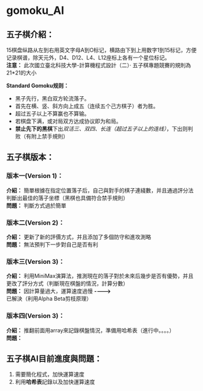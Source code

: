 # gomoku_AI
## 五子棋介紹：
15棋盘纵路从左到右用英文字母A到O标记，横路由下到上用数字1到15标记，方便记录棋谱，除天元外，D4、D12、L4、L12座标上各有一个星位标记。  
**注意：** 此次國立臺北科技大學-計算機程式設計（二）· 五子棋專題競賽的規則為21*21的大小
  
**Standard Gomoku规则：**
- 黑子先行，黑白双方轮流落子。
- 首先在横、竖、斜方向上成五（连续五个己方棋子）者为胜。
- 超过五子以上不算赢也不算输。
- 若棋盘下满，或对局双方达成协议即为和局。
- **禁止先下的黑棋**下出*双活三、双四、长连（超过五子以上的连线）*，下出则判败（有附上禁手規則）

## 五子棋版本：
### 版本一(Version 1)：
**介紹：** 簡單根據在指定位置落子后，自己與對手的棋子連綫數，并且通過評分法判斷出最佳的落子坐標（黑棋也具備符合禁手規則）  
**問題：** 判斷方式過於簡單  

### 版本二(Version 2)：
**介紹：** 更新了新的評價方式，并且添加了多個防守和進攻測略  
**問題：** 無法預判下一步對自己是否有利  

### 版本三(Version 3)：
**介紹：** 利用MiniMax演算法，推測現在的落子對於未來后幾步是否有優勢，并且更改了評分方式（判斷現在棋盤的情況，計算分數）  
**問題：** 因計算量過大，運算速度過慢 **---->** 已解決（利用Alpha Beta剪枝原理）  

### 版本四(Version 3)：
**介紹：** 推翻前面用array來記錄棋盤情況，準備用哈希表（進行中。。。。）  
**問題：**   


## 五子棋AI目前進度與問題：
1. 需要簡化程式，加快運算速度  
2. 利用**哈希表**記錄以及加快運算速度  


